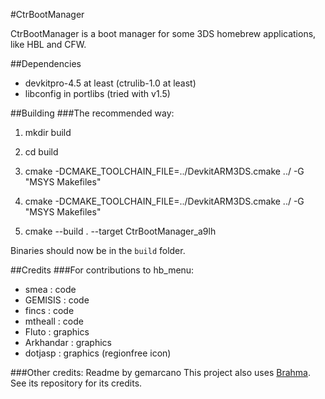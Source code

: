 #CtrBootManager

CtrBootManager is a boot manager for some 3DS homebrew applications, like HBL and CFW.

##Dependencies
- devkitpro-4.5 at least (ctrulib-1.0 at least)
- libconfig in portlibs (tried with v1.5)

##Building
###The recommended way:

1. mkdir build

2. cd build

3. cmake -DCMAKE_TOOLCHAIN_FILE=../DevkitARM3DS.cmake ../ -G "MSYS Makefiles"

4. cmake -DCMAKE_TOOLCHAIN_FILE=../DevkitARM3DS.cmake ../ -G "MSYS Makefiles"

5. cmake --build . --target CtrBootManager_a9lh

Binaries should now be in the `build` folder.

##Credits
###For contributions to hb_menu:
 * smea : code
 * GEMISIS : code
 * fincs : code
 * mtheall : code
 * Fluto : graphics
 * Arkhandar : graphics
 * dotjasp : graphics (regionfree icon)

###Other credits:
Readme by gemarcano
This project also uses [Brahma](https://github.com/patois/Brahma). See its repository for its credits.
